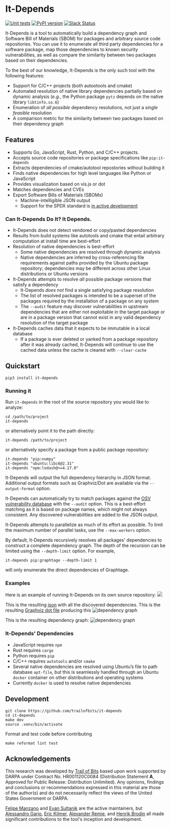 # It-Depends

[![Unit tests](https://github.com/trailofbits/it-depends/actions/workflows/tests.yml/badge.svg)](https://github.com/trailofbits/it-depends/actions/workflows/tests.yml)
[![PyPI version](https://badge.fury.io/py/it-depends.svg)](https://badge.fury.io/py/it-depends)
[![Slack Status](https://slack.empirehacking.nyc/badge.svg)](https://slack.empirehacking.nyc)

It-Depends is a tool to automatically build a dependency graph and Software Bill of Materials (SBOM) for packages and arbitrary source code repositories. You can use it to enumerate all third party dependencies for a software package, map those dependencies to known security vulnerabilities, as well as compare the similarity between two packages based on their dependencies.

To the best of our knowledge, It-Depends is the only such tool with the following features:

* Support for C/C++ projects (both autootools and cmake)
* Automated resolution of native library dependencies partially based on dynamic analysis (_e.g._, the Python package `pytz` depends on the native library `libtinfo.so.6`)
* Enumeration of _all possible_ dependency resolutions, not just a _single feasible_ resolution
* A comparison metric for the similarity between two packages based on their dependency graph

## Features

* Supports Go, JavaScript, Rust, Python, and C/C++ projects.
* Accepts source code repositories or package specifications like `pip:it-depends`
* Extracts dependencies of cmake/autotool repostories without building it
* Finds native dependencies for high level languages like Python or JavaScript
* Provides visualization based on vis.js or dot
* Matches dependencies and CVEs
* Export Software Bills of Materials (SBOMs)
  * Machine-intelligible JSON output
  * Support for the SPDX standard is [in active development](https://github.com/trailofbits/it-depends/tree/dev/spdx)

### Can It-Depends Do It? It Depends.

* It-Depends does not detect vendored or copy/pasted dependencies
* Results from build systems like autotools and cmake that entail arbitrary computation at install time are
   best-effort
* Resolution of native dependencies is best-effort
  * Some native dependencies are resolved through dynamic analysis
  * Native dependencies are inferred by cross-referencing file requirements against paths provided by the Ubuntu
     package repository; dependencies may be different across other Linux distributions or Ubuntu versions
* It-Depends attempts to resolve _all_ possible package versions that satisfy a dependency
  * It-Depends _does not_ find a single satisfying package resolution
  * The list of resolved packages is intended to be a superset of the packages required by the installation of
     a package on any system
  * The `--audit` feature may discover vulnerabilities in upstream dependencies that are either not exploitable in the
     target package or are in a package version that cannot exist in any valid dependency resolution of the target
     package
* It-Depends caches data that it expects to be immutable in a local database
  * If a package is ever deleted or yanked from a package repository after it was already cached, It-Depends will
     continue to use the cached data unless the cache is cleared with `--clear-cache`

## Quickstart

```shell
pip3 install it-depends
```

### Running it

Run `it-depends` in the root of the source repository you would like to analyze:

```shell
cd /path/to/project
it-depends
```

or alternatively point it to the path directly:

```shell
it-depends /path/to/project
```

or alternatively specify a package from a public package repository:

```shell
it-depends "pip:numpy"
it-depends "ubuntu:libc6@2.31"
it-depends "npm:lodash@>=4.17.0"
```

It-Depends will output the full dependency hierarchy in JSON format. Additional output formats such
as Graphviz/Dot are available via the `--output-format` option.

It-Depends can automatically try to match packages against the [OSV vulnerability database](https://osv.dev/) with the
`--audit` option. This is a best-effort matching as it is based on package names, which might not always consistent.
Any discovered vulnerabilities are added to the JSON output.

It-Depends attempts to parallelize as much of its effort as possible. To limit the maximum number of parallel tasks, use
the `--max-workers` option.

By default, It-Depends recursively resolves all packages' dependencies to construct a complete dependency graph. The
depth of the recursion can be limited using the `--depth-limit` option. For example,

```shell
it-depends pip:graphtage --depth-limit 1
```

will only enumerate the direct dependencies of Graphtage.

### Examples

Here is an example of running It-Depends on its own source repository:
![](https://gist.githubusercontent.com/feliam/e906ce723333b2b55237a71c4028559e/raw/e60f46c35b215a73a37a1d1ce3bb43eaead76af4/it-depends-demo.svg?sanitize=1)

This is the resulting [json](https://gist.github.com/feliam/2bdec76f7aa50602869059bfa14df156)
with all the discovered dependencies.
This is the resulting [Graphviz dot file](https://gist.github.com/feliam/275951f5788c23a477bc7cf758a32cc2)
producing this
![dependency graph](https://user-images.githubusercontent.com/1017522/116887041-33903b80-ac00-11eb-9288-f3d286231e47.png)

This is the resulting dependency graph:
![dependency graph](https://user-images.githubusercontent.com/1017522/126380710-0bf4fd66-0d2f-4cb1-a0ff-96fe715c4981.png)

### It-Depends' Dependencies

* JavaScript requires `npm`
* Rust requires `cargo`
* Python requires `pip`
* C/C++ requires `autotools` and/or `cmake`
* Several native dependencies are resolved using Ubuntu’s file to path database `apt-file`, but this is seamlessly handled through an Ubuntu `docker` container on other distributions and operating systems
* Currently `docker` is used to resolve native dependencies

## Development

```shell
git clone https://github.com/trailofbits/it-depends
cd it-depends
make dev
source .venv/bin/activate
```

Format and test code before contributing

```shell
make reformat lint test
```

## Acknowledgements

This research was developed by [Trail of Bits](https://www.trailofbits.com/) based upon work supported by DARPA under Contract No. HR001120C0084 (Distribution Statement **A**, Approved for Public Release: Distribution Unlimited). Any opinions, findings and conclusions or recommendations expressed in this material are those of the author(s) and do not necessarily reflect the views of the United States Government or DARPA.

[Felipe Manzano](https://github.com/feliam) and [Evan Sultanik](https://github.com/ESultanik) are the active maintainers, but [Alessandro Gario](https://github.com/alessandrogario), [Eric Kilmer](https://github.com/ekilmer), [Alexander Remie](https://github.com/rmi7), and [Henrik Brodin](https://github.com/hbrodin) all made significant contributions to the tool's inception and development.
